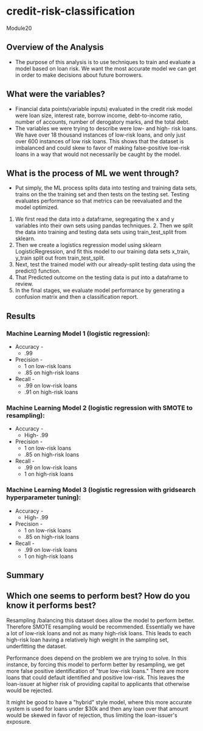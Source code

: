 # credit-risk-classification
Module20
## Overview of the Analysis
- The purpose of this analysis is to use techniques to train and evaluate a model based on loan risk. We want the most accurate model we can get in order to make decisions about future borrowers.    

## What were the variables?
- Financial data points(variable inputs) evaluated in the credit risk model were loan size, interest rate, borrow income, debt-to-income ratio, number of accounts, number of derogatory marks, and the total debt.
- The variables we were trying to describe were low- and high- risk loans.  We have over 18 thousand instances of low-risk loans, and only just over 600 instances of low risk loans.  This shows that the dataset is imbalanced and could skew to favor of making false-positive low-risk loans in a way that would not necessarily be caught by the model.  

## What is the process of ML we went through?
- Put simply, the ML process splits data into testing and training data sets, trains on the the training set and then tests on the testing set. Testing evaluates performance so that metrics can be reevaluated and the model optimized. 
1. We first read the data into a dataframe, segregating the x and y variables into their own sets using pandas techniques.    2. Then we split the data into training and testing data sets using train_test_split from sklearn.
3. Then we create a logistics regression model using sklearn LogisticRegression, and fit this model to our training data sets x_train, y_train split out from train_test_split.
4. Next, test the trained model with our already-split testing data using the predict() function.
5. That Predicted outcome on the testing data is put into a dataframe to review.
6. In the final stages, we evaluate model performance by generating a confusion matrix and then a classification report. 

## Results

### Machine Learning Model 1 (logistic regression):
- Accuracy - 
    - .99 
- Precision - 
    - 1 on low-risk loans 
    - .85 on high-risk loans
- Recall - 
    - .99 on low-risk loans
    - .91 on high-risk loans

### Machine Learning Model 2 (logistic regression with SMOTE to resampling):
- Accuracy - 
    - High- .99 
- Precision - 
    - 1 on low-risk loans 
    - .85 on high-risk loans
- Recall - 
    - .99 on low-risk loans
    - 1 on high-risk loans

### Machine Learning Model 3 (logistic regression with gridsearch hyperparameter tuning):
- Accuracy - 
    - High- .99 
- Precision - 
    - 1 on low-risk loans 
    - .85 on high-risk loans
- Recall - 
    - .99 on low-risk loans
    - 1 on high-risk loans

## Summary

## Which one seems to perform best? How do you know it performs best?
Resampling /balancing this dataset does allow the model to perform better.  Therefore SMOTE resampling would be recommended.  Essentially we have a lot of low-risk loans and not as many high-risk loans. This leads to each high-risk loan having a relatively high weight in the sampling set, underfitting the dataset.  

 Performance does depend on the problem we are trying to solve.  In this instance, by forcing this model to perform better by resampling,  we get more false positive identification of "true low-risk loans."  There are more loans that could default identified and positive low-risk.   This leaves the loan-issuer at higher risk of providing capital to applicants that otherwise would be rejected. 

 It might be good to have a "hybrid" style model, where this more accurate system is used for loans under $30k and then any loan over that amount would be skewed in favor of rejection, thus limiting the loan-issuer's exposure. 
